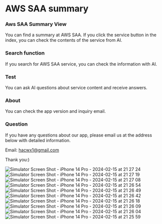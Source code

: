 # AWS SAA summary

### Aws SAA Summary View
You can find a summary at AWS SAA. If you click the service button in the index, you can check the contents of the service from AI.

### Search function
If you search for AWS SAA service, you can check the information with AI.

### Test
You can ask AI questions about service content and receive answers.

### About
You can check the app version and inquiry email.

### Question
If you have any questions about our app, please email us at the address below with detailed information.

Email: hacwx1@gmail.com

Thank you:)


  ![Simulator Screen Shot - iPhone 14 Pro - 2024-02-15 at 21 27 24](https://github.com/hachanghyun/awsSaaSummary/assets/33058284/8958f6d4-814e-4345-b54a-8a36719f7374)
  ![Simulator Screen Shot - iPhone 14 Pro - 2024-02-15 at 21 27 19](https://github.com/hachanghyun/awsSaaSummary/assets/33058284/747d5b5e-8616-4f6b-b094-b627f54671de)
  ![Simulator Screen Shot - iPhone 14 Pro - 2024-02-15 at 21 27 08](https://github.com/hachanghyun/awsSaaSummary/assets/33058284/01909bdd-c485-434d-9d9d-def0f97aaa37)
  ![Simulator Screen Shot - iPhone 14 Pro - 2024-02-15 at 21 26 54](https://github.com/hachanghyun/awsSaaSummary/assets/33058284/1651c2d8-c095-4056-a432-2000b709ebed)
  ![Simulator Screen Shot - iPhone 14 Pro - 2024-02-15 at 21 26 49](https://github.com/hachanghyun/awsSaaSummary/assets/33058284/22ebca10-0277-4c93-87cf-1f99d3ce4614)
  ![Simulator Screen Shot - iPhone 14 Pro - 2024-02-15 at 21 26 42](https://github.com/hachanghyun/awsSaaSummary/assets/33058284/56ec9078-062b-43f8-a191-a9072ad473ad)
  ![Simulator Screen Shot - iPhone 14 Pro - 2024-02-15 at 21 26 18](https://github.com/hachanghyun/awsSaaSummary/assets/33058284/2c6cee97-635d-47cc-8c4b-d03ff584d525)
  ![Simulator Screen Shot - iPhone 14 Pro - 2024-02-15 at 21 26 09](https://github.com/hachanghyun/awsSaaSummary/assets/33058284/e54cff69-06cc-4349-9a4f-bb2e6c0661a5)
  ![Simulator Screen Shot - iPhone 14 Pro - 2024-02-15 at 21 26 04](https://github.com/hachanghyun/awsSaaSummary/assets/33058284/d7d6186a-c27b-4aff-b22e-e72e8ef24487)
  ![Simulator Screen Shot - iPhone 14 Pro - 2024-02-15 at 21 25 59](https://github.com/hachanghyun/awsSaaSummary/assets/33058284/eb90dd08-122c-4beb-ab9e-958d51da1165)
